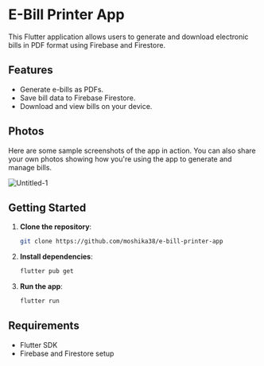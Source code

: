 # E-Bill Printer App

This Flutter application allows users to generate and download electronic bills in PDF format using Firebase and Firestore.

## Features
- Generate e-bills as PDFs.
- Save bill data to Firebase Firestore.
- Download and view bills on your device.

## Photos
Here are some sample screenshots of the app in action. You can also share your own photos showing how you're using the app to generate and manage bills.

![Untitled-1](https://github.com/user-attachments/assets/d11d5083-1622-4aff-b6d0-832abfa52839)

## Getting Started
1. **Clone the repository**:
   ```bash
   git clone https://github.com/moshika38/e-bill-printer-app
   ```
2. **Install dependencies**:
   ```bash
   flutter pub get
   ```
3. **Run the app**:
   ```bash
   flutter run
   ```

## Requirements
- Flutter SDK
- Firebase and Firestore setup

 
